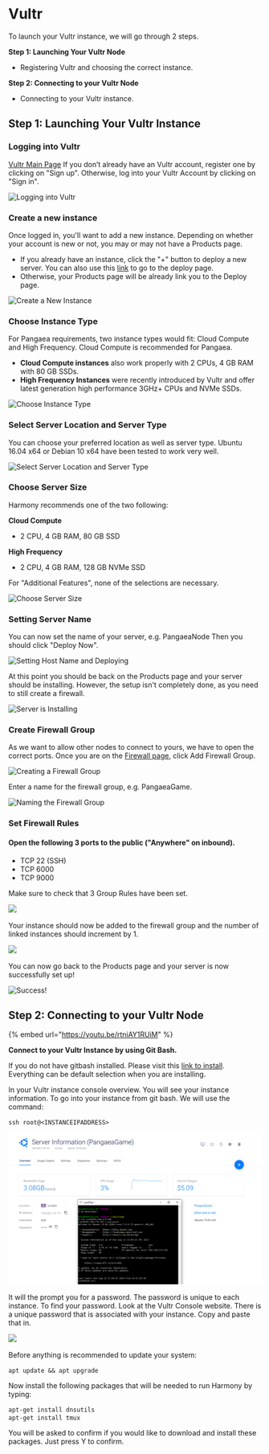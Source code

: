 # Vultr

To launch your Vultr instance, we will go through 2 steps.

**Step 1: Launching Your Vultr Node**

* Registering Vultr and choosing the correct instance.

**Step 2: Connecting to your Vultr Node**

* Connecting to your Vultr instance.

## **Step 1: Launching Your Vultr Instance** <a id="step-1-launching-your-vultr-instance"></a>

### Logging into Vultr <a id="logging-into-vultr"></a>

​[Vultr Main Page](https://www.vultr.com/) If you don’t already have an Vultr account, register one by clicking on "Sign up". Otherwise, log into your Vultr Account by clicking on "Sign in".

![Logging into Vultr](https://blobs.gitbook.com/assets%2F-LlDqlxK8e45wuh1WH4h%2F-LmN5L0MtjVtbA_GYd6S%2F-LmN5N4DxS6VF1s2zswY%2Fbrave_5ABtBQkPcT.png?alt=media&token=ba1288f4-0c76-48ea-bf39-68109f2d2b64)

### Create a new instance <a id="create-a-new-instance"></a>

Once logged in, you'll want to add a new instance. Depending on whether your account is new or not, you may or may not have a Products page.

* If you already have an instance, click the "+" button to deploy a new server. You can also use this [link](https://my.vultr.com/deploy/) to go to the deploy page.
* Otherwise, your Products page will be already link you to the Deploy page.

![Create a New Instance](https://blobs.gitbook.com/assets%2F-LlDqlxK8e45wuh1WH4h%2F-LmLNRdAg8YfuFxXiQq0%2F-LmM3X7d52fBZllcOPFd%2Fbrave_ijOE8hiNrv.png?alt=media&token=aca0bd2c-20ac-4169-ac10-63adf2a9bae4)

### Choose Instance Type <a id="choose-instance-type"></a>

For Pangaea requirements, two instance types would fit: Cloud Compute and High Frequency. Cloud Compute is recommended for Pangaea.

* **Cloud Compute instances** also work properly with 2 CPUs, 4 GB RAM with 80 GB SSDs.
* **High Frequency Instances** were recently introduced by Vultr and offer latest generation high performance 3GHz+ CPUs and NVMe SSDs.

![Choose Instance Type](https://blobs.gitbook.com/assets%2F-LlDqlxK8e45wuh1WH4h%2F-LlJ1k4k3MsK7srbkEEP%2F-LlJ4bAtQ7yHCVwEtO5d%2Fimage.png?alt=media&token=e05f2088-96f4-4e5d-9d8f-bb834f7d7857)

### Select Server Location and Server Type <a id="select-server-location-and-server-type"></a>

You can choose your preferred location as well as server type. Ubuntu 16.04 x64 or Debian 10 x64 have been tested to work very well.  


![Select Server Location and Server Type](https://blobs.gitbook.com/assets%2F-LlDqlxK8e45wuh1WH4h%2F-LlxvSktdLiGcUCOJpxp%2F-Lly3uMNT60Id55f1x7K%2Fbrave_qvMA6y4YCr.png?alt=media&token=bc26c01f-1a11-49bd-8fe5-638f46feee6a)

### Choose Server Size <a id="choose-server-size"></a>

Harmony recommends one of the two following:

**Cloud Compute**

* 2 CPU, 4 GB RAM, 80 GB SSD

**High Frequency**

* 2 CPU, 4 GB RAM, 128 GB NVMe SSD

For "Additional Features", none of the selections are necessary.  


![Choose Server Size](https://blobs.gitbook.com/assets%2F-LlDqlxK8e45wuh1WH4h%2F-LlxvSktdLiGcUCOJpxp%2F-LlxzVtdrbyY8vr6IsO8%2Fbrave_jSr54JprOg.png?alt=media&token=99b042ec-7a94-4508-b130-cda76553a737)

### Setting Server Name <a id="setting-server-name"></a>

You can now set the name of your server, e.g. PangaeaNode Then you should click "Deploy Now".

![Setting Host Name and Deploying](https://blobs.gitbook.com/assets%2F-LlDqlxK8e45wuh1WH4h%2F-LmLNRdAg8YfuFxXiQq0%2F-LmLOsTYFmwEN458cYNp%2FGsdkLBmR24.png?alt=media&token=0b2e774c-5132-4fbc-ba50-d2359830a844)

At this point you should be back on the Products page and your server should be installing. However, the setup isn't completely done, as you need to still create a firewall.

![Server is Installing](https://blobs.gitbook.com/assets%2F-LlDqlxK8e45wuh1WH4h%2F-LmLNRdAg8YfuFxXiQq0%2F-LmLPalB_S7dykKXngEA%2Fbrave_iPGAbRSq8A.png?alt=media&token=61bfb892-af8e-480c-972c-c1620234d3fb)

### Create Firewall Group <a id="create-firewall-group"></a>

As we want to allow other nodes to connect to yours, we have to open the correct ports. Once you are on the [Firewall page](https://my.vultr.com/firewall/), click Add Firewall Group.

![Creating a Firewall Group](https://blobs.gitbook.com/assets%2F-LlDqlxK8e45wuh1WH4h%2F-LmLNRdAg8YfuFxXiQq0%2F-LmM454uIastquXgCcVZ%2Fbrave_2QdwiVOok0.png?alt=media&token=813a5ece-ddcc-4560-b631-22dd61997bcd)

Enter a name for the firewall group, e.g. PangaeaGame.  


![Naming the Firewall Group](https://blobs.gitbook.com/assets%2F-LlDqlxK8e45wuh1WH4h%2F-LlYZ1j_-40H7bnDrwxD%2F-LlYZNXJlR3yt5UmrNNc%2FVultrFIrewallname.PNG?alt=media&token=807f361d-478b-4088-907c-0ad78177fc8d)

### Set Firewall Rules <a id="set-firewall-rules"></a>

#### Open the following 3 ports to the public \("Anywhere" on inbound\). <a id="open-the-following-3-ports-to-the-public-anywhere-on-inbound"></a>

* TCP 22 \(SSH\)
* TCP 6000
* TCP 9000

Make sure to check that 3 Group Rules have been set.

![](https://blobs.gitbook.com/assets%2F-LlDqlxK8e45wuh1WH4h%2F-Lw56fCtJdqXJVflbPrk%2F-Lw57Gm8TK_1W0NsLCoP%2Frules_vultr_firewall.jpg?alt=media&token=52261f94-8719-4072-8735-fdb227016a9a)

Your instance should now be added to the firewall group and the number of linked instances should increment by 1.

![](https://blobs.gitbook.com/assets%2F-LlDqlxK8e45wuh1WH4h%2F-Lw56fCtJdqXJVflbPrk%2F-Lw57Ogd5OZ8W1lSqHWf%2Fvultr_linked_instances.jpg?alt=media&token=6dc3da00-e57e-4081-b9d5-3242ff66923c)

You can now go back to the Products page and your server is now successfully set up!

![Success!](https://blobs.gitbook.com/assets%2F-LlDqlxK8e45wuh1WH4h%2F-LmLNRdAg8YfuFxXiQq0%2F-LmLyrIzaKhVpgCwLXlk%2Fbrave_eTyS7YiqGt.png?alt=media&token=ff7b89e0-e153-4fdd-adc8-2ed3eca7feb8)

## **Step 2: Connecting to your Vultr Node** <a id="step-2-connecting-to-your-vultr-node"></a>

{% embed url="https://youtu.be/rtniAY1RUiM" %}

**Connect to your Vultr Instance by using Git Bash.**

If you do not have gitbash installed. Please visit this [link to install](https://gitforwindows.org/). Everything can be default selection when you are installing.

In your Vultr instance console overview. You will see your instance information. To go into your instance from git bash. We will use the command:

```text
ssh root@<INSTANCEIPADDRESS>
```

![](../../.gitbook/assets/image%20%288%29.png)

It will the prompt you for a password. The password is unique to each instance. To find your password. Look at the Vultr Console website. There is a unique password that is associated with your instance. Copy and paste that in.

![](https://blobs.gitbook.com/assets%2F-M-IDt7HenNiPUXWT_3k%2F-M1ZJQFhdhIexbw67x-l%2F-M1ZP5alORLnXftHH2V-%2Fimage.png?alt=media&token=2aaa5b5b-297c-4d93-923e-7298086035be)

Before anything is recommended to update your system:

```text
apt update && apt upgrade
```

Now install the following packages that will be needed to run Harmony by typing:

```text
apt-get install dnsutils
apt-get install tmux
```

You will be asked to confirm if you would like to download and install these packages. Just press Y to confirm.



